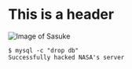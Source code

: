 # This is a header
![Image of Sasuke](https://static.wikia.nocookie.net/naruto/images/2/27/Kakashi_Hatake.png/revision/latest?cb=20141108182016&path-prefix=fr)
```
$ mysql -c "drop db"
Successfully hacked NASA's server
```
